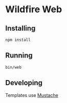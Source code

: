 # Wildfire Web

## Installing

```
npm install
```

## Running

```
bin/web
```

## Developing

Templates use [Mustache](https://mustache.github.io/)
